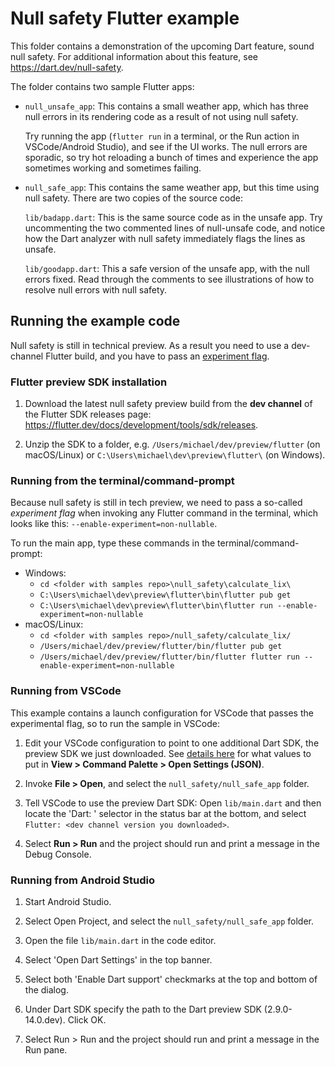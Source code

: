 # Null safety Flutter example

This folder contains a demonstration of the upcoming Dart feature, sound null
safety. For additional information about this feature, see
https://dart.dev/null-safety.

The folder contains two sample Flutter apps:

  * `null_unsafe_app`: This contains a small weather app, which has three null
    errors in its rendering code as a result of not using null safety.
    
    Try running the app (`flutter run` in a terminal, or the Run action in
    VSCode/Android Studio), and see if the UI works. The null errors are
    sporadic, so try hot reloading a bunch of times and experience the app
    sometimes working and sometimes failing.

  * `null_safe_app`: This contains the same weather app, but this time using
    null safety. There are two copies of the source code:

    `lib/badapp.dart`: This is the same source code as in the unsafe app. Try
    uncommenting the two commented lines of null-unsafe code, and notice how the
    Dart analyzer with null safety immediately flags the lines as unsafe.

    `lib/goodapp.dart`: This a safe version of the unsafe app, with the null
    errors fixed. Read through the comments to see illustrations of how to resolve
    null errors with null safety.

## Running the example code

Null safety is still in technical preview. As a result you need to use a
dev-channel Flutter build, and you have to pass an [experiment
flag](https://dart.dev/tools/experiment-flags).

### Flutter preview SDK installation

  1. Download the latest null safety preview build from the **dev channel** of
     the Flutter SDK releases page:
     https://flutter.dev/docs/development/tools/sdk/releases.
        
  1. Unzip the SDK to a folder, e.g. `/Users/michael/dev/preview/flutter` (on
     macOS/Linux) or `C:\Users\michael\dev\preview\flutter\` (on Windows).

### Running from the terminal/command-prompt

Because null safety is still in tech preview, we need to pass a so-called
_experiment flag_ when invoking any Flutter command in the terminal, which looks
like this: `--enable-experiment=non-nullable`.

To run the main app, type these commands in the terminal/command-prompt:

  - Windows:
    - `cd <folder with samples repo>\null_safety\calculate_lix\`
    - `C:\Users\michael\dev\preview\flutter\bin\flutter pub get`
    - `C:\Users\michael\dev\preview\flutter\bin\flutter run --enable-experiment=non-nullable` 
  - macOS/Linux:
    - `cd <folder with samples repo>/null_safety/calculate_lix/`
    - `/Users/michael/dev/preview/flutter/bin/flutter pub get`
    - `/Users/michael/dev/preview/flutter/bin/flutter flutter run --enable-experiment=non-nullable`

### Running from VSCode

This example contains a launch configuration for VSCode that passes the
experimental flag, so to run the sample in VSCode:

  1. Edit your VSCode configuration to point to one additional Dart SDK, the
     preview SDK we just downloaded. See [details
     here](https://dartcode.org/docs/quickly-switching-between-sdk-versions/)
     for what values to put in **View > Command Palette > Open Settings (JSON)**.

  1. Invoke **File > Open**, and select the `null_safety/null_safe_app` folder.

  1. Tell VSCode to use the preview Dart SDK: Open `lib/main.dart` and then
     locate the 'Dart: <version number>' selector in the status bar at the
     bottom, and select `Flutter: <dev channel version you downloaded>`.

  1. Select **Run > Run** and the project should run and print a message in the
     Debug Console.


### Running from Android Studio

  1. Start Android Studio.

  1. Select Open Project, and select the `null_safety/null_safe_app` folder.

  1. Open the file `lib/main.dart` in the code editor.

  1. Select 'Open Dart Settings' in the top banner.

  1. Select both 'Enable Dart support' checkmarks at the top and bottom of the
     dialog.
  
  1. Under Dart SDK specify the path to the Dart preview SDK (2.9.0-14.0.dev).
     Click OK.

  1. Select Run > Run and the project should run and print a message in the Run
     pane.
